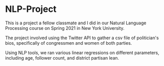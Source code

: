 # NLP-Project
This is a project a fellow classmate and I did in our Natural Language Processing course on Spring 2021 in New York University.

The project involved using the Twitter API to gather a csv file of politician's bios, specifically of congressmen and women of both parties.

Using NLP tools, we ran various linear regressions on different parameters, including age, follower count, and district partisan lean. 
